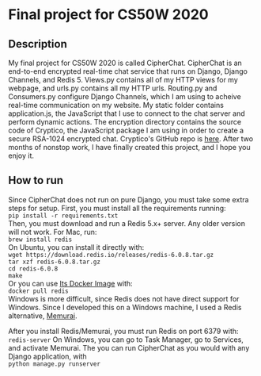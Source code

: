 # Final project for CS50W 2020
## Description
My final project for CS50W 2020 is called CipherChat. CipherChat is an end-to-end encrypted real-time chat service that runs on Django, Django Channels, and Redis 5. Views.py contains all of my HTTP views for my webpage, and urls.py contains all my HTTP urls. Routing.py and Consumers.py configure Django Channels, which I am using to acheive real-time communication on my website. My static folder contains application.js, the JavaScript that I use to connect to the chat server and perform dynamic actions. The encryption directory contains the source code of Cryptico, the JavaScript package I am using in order to create a secure RSA-1024 encrypted chat. Cryptico's GitHub repo is [here](https://github.com/wwwtyro/cryptico). After two months of nonstop work, I have finally created this project, and I hope you enjoy it.

## How to run
Since CipherChat does not run on pure Django, you must take some extra steps for setup. First, you must install all the requirements running:  
`pip install -r requirements.txt`  
Then, you must download and run a Redis 5.x+ server. Any older version will not work. For Mac, run:  
`brew install redis`  
On Ubuntu, you can install it directly with:   
`wget https://download.redis.io/releases/redis-6.0.8.tar.gz`  
`tar xzf redis-6.0.8.tar.gz`  
`cd redis-6.0.8`  
`make`  
Or you can use [Its Docker Image](https://hub.docker.com/_/redis) with:  
`docker pull redis`  
Windows is more difficult, since Redis does not have direct support for Windows. Since I developed this on a Windows machine, I used a Redis alternative, [Memurai](https://www.memurai.com).

After you install Redis/Memurai, you must run Redis on port 6379 with:  
`redis-server`
On Windows, you can go to Task Manager, go to Services, and activate Memurai.
The you can run CipherChat as you would with any Django application, with  
`python manage.py runserver`


